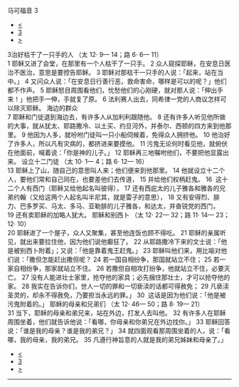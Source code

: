﻿





 马可福音 3




* [<](bible/MRK02.md)
* [3](bible/MRK.md)
* [>](bible/MRK04.md)



 
3治好枯干了一只手的人 （太
12·
9—
14；路
6·
6—
11）  
1 耶稣又进了会堂，在那里有一个人枯干了一只手。 
2 众人窥探耶稣，在安息日医治不医治，意思是要控告耶稣。 
3 耶稣对那枯干一只手的人说：「起来，站在当中。」 
4 又问众人说：「在安息日行善行恶，救命害命，哪样是可以的呢？」他们都不作声。 
5 耶稣怒目周围看他们，忧愁他们的心刚硬，就对那人说：「伸出手来！」他把手一伸，手就复了原。 
6 法利赛人出去，同希律一党的人商议怎样可以除灭耶稣。 海边的群众  
7 耶稣和门徒退到海边去，有许多人从加利利跟随他。 
8 还有许多人听见他所做的大事，就从犹太、耶路撒冷、以土买、约旦河外，并泰尔、西顿的四方来到他那里。 
9 他因为人多，就吩咐门徒叫一只小船伺候着，免得众人拥挤他。 
10 他治好了许多人，所以凡有灾病的，都挤进来要摸他。 
11 污鬼无论何时看见他，就俯伏在他面前，喊着说：「你是神的儿子。」 
12 耶稣再三地嘱咐他们，不要把他显露出来。 设立十二门徒 （太
10·
1—
4；路
6·
12—
16）  
13 耶稣上了山，随自己的意思叫人来；他们便来到他那里。 
14 他就设立十二个人，要他们常和自己同在，也要差他们去传道， 
15 并给他们权柄赶鬼。 
16  这十二个人有西门（耶稣又给他起名叫彼得）， 
17 还有西庇太的儿子雅各和雅各的兄弟约翰（又给这两个人起名叫半尼其，就是雷子的意思）， 
18 又有安得烈、腓力、巴多罗买、马太、多马、亚勒腓的儿子雅各，和达太，并奋锐党的西门， 
19 还有卖耶稣的加略人犹大。 耶稣和别西卜 （太
12·
22—
32；路
11·
14—
23；
12·
10）  
20 耶稣进了一个屋子，众人又聚集，甚至他连饭也顾不得吃。 
21 耶稣的亲属听见，就出来要拉住他，因为他们说他癫狂了。 
22 从耶路撒冷下来的文士说：「他是被别西卜附着」；又说：「他是靠着鬼王赶鬼。」 
23 耶稣叫他们来，用比喻对他们说：「撒但怎能赶出撒但呢？ 
24 若一国自相纷争，那国就站立不住； 
25 若一家自相纷争，那家就站立不住。 
26 若撒但自相攻打纷争，他就站立不住，必要灭亡。 
27 没有人能进壮士家里，抢夺他的家具；必先捆住那壮士，才可以抢夺他的家。 
28 我实在告诉你们，世人一切的罪和一切亵渎的话都可得赦免； 
29 凡亵渎圣灵的，却永不得赦免，乃要担当永远的罪。」 
30  这话是因为他们说：「他是被污鬼附着的。」 耶稣的母亲和兄弟们 （太
12·
46—
50；路
8·
19—
21）  
31 当下，耶稣的母亲和弟兄来，站在外边，打发人去叫他。 
32 有许多人在耶稣周围坐着，他们就告诉他说：「看哪，你母亲和你弟兄在外边找你。」 
33 耶稣回答说：「谁是我的母亲？谁是我的弟兄？」 
34 就四面观看那周围坐着的人，说：「看哪，我的母亲，我的弟兄。 
35 凡遵行神旨意的人就是我的弟兄姊妹和母亲了。」 
* [<](bible/MRK02.md)
* [3](bible/MRK.md)
* [>](bible/MRK04.md)





---










